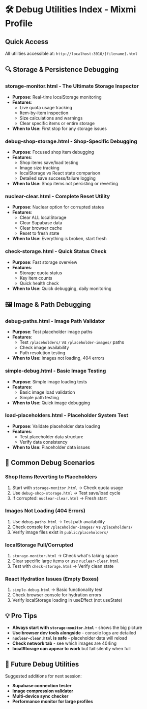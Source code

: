 # 🛠️ Debug Utilities Index - Mixmi Profile

## Quick Access
All utilities accessible at: `http://localhost:3010/[filename].html`

## 🔍 Storage & Persistence Debugging

### **storage-monitor.html** - The Ultimate Storage Inspector
- **Purpose**: Real-time localStorage monitoring
- **Features**: 
  - Live quota usage tracking
  - Item-by-item inspection
  - Size calculations and warnings
  - Clear specific items or entire storage
- **When to Use**: First stop for any storage issues

### **debug-shop-storage.html** - Shop-Specific Debugging  
- **Purpose**: Focused shop item debugging
- **Features**:
  - Shop items save/load testing
  - Image size tracking
  - localStorage vs React state comparison
  - Detailed save success/failure logging
- **When to Use**: Shop items not persisting or reverting

### **nuclear-clear.html** - Complete Reset Utility
- **Purpose**: Nuclear option for corrupted states
- **Features**:
  - Clear ALL localStorage
  - Clear Supabase data 
  - Clear browser cache
  - Reset to fresh state
- **When to Use**: Everything is broken, start fresh

### **check-storage.html** - Quick Status Check
- **Purpose**: Fast storage overview
- **Features**:
  - Storage quota status
  - Key item counts
  - Quick health check
- **When to Use**: Quick debugging, daily monitoring

## 🖼️ Image & Path Debugging

### **debug-paths.html** - Image Path Validator
- **Purpose**: Test placeholder image paths
- **Features**:
  - Test `/placeholders/` vs `/placeholder-images/` paths
  - Check image availability
  - Path resolution testing
- **When to Use**: Images not loading, 404 errors

### **simple-debug.html** - Basic Image Testing
- **Purpose**: Simple image loading tests
- **Features**:
  - Basic image load validation
  - Simple path testing
- **When to Use**: Quick image debugging

### **load-placeholders.html** - Placeholder System Test
- **Purpose**: Validate placeholder data loading
- **Features**:
  - Test placeholder data structure
  - Verify data consistency
- **When to Use**: Placeholder data issues

## 🚨 Common Debug Scenarios

### **Shop Items Reverting to Placeholders**
1. Start with `storage-monitor.html` → Check quota usage
2. Use `debug-shop-storage.html` → Test save/load cycle
3. If corrupted: `nuclear-clear.html` → Fresh start

### **Images Not Loading (404 Errors)**
1. Use `debug-paths.html` → Test path availability  
2. Check console for `/placeholder-images/` vs `/placeholders/`
3. Verify image files exist in `public/placeholders/`

### **localStorage Full/Corrupted**
1. `storage-monitor.html` → Check what's taking space
2. Clear specific large items or use `nuclear-clear.html`
3. Test with `check-storage.html` → Verify clean state

### **React Hydration Issues (Empty Boxes)**
1. `simple-debug.html` → Basic functionality test
2. Check browser console for hydration errors
3. Verify localStorage loading in useEffect (not useState)

## 💡 Pro Tips

- **Always start with `storage-monitor.html`** - shows the big picture
- **Use browser dev tools alongside** - console logs are detailed  
- **`nuclear-clear.html` is safe** - placeholder data will reload
- **Check network tab** - see which images are 404ing
- **localStorage can appear to work** but fail silently when full

## 🔮 Future Debug Utilities

Suggested additions for next session:
- **Supabase connection tester**
- **Image compression validator** 
- **Multi-device sync checker**
- **Performance monitor for large profiles** 